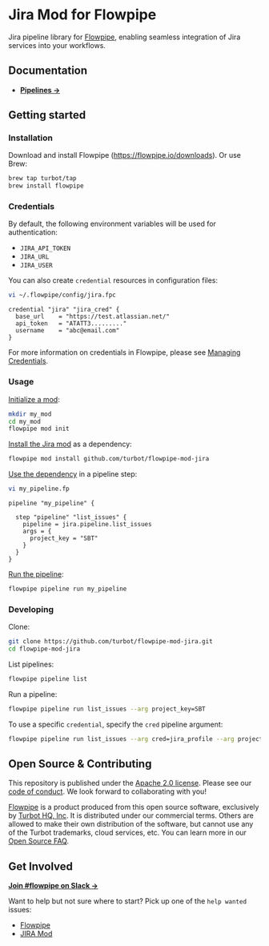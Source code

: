 # Jira Mod for Flowpipe

Jira pipeline library for [Flowpipe](https://flowpipe.io), enabling seamless integration of Jira services into your workflows.

## Documentation

- **[Pipelines →](https://hub.flowpipe.io/mods/turbot/jira/pipelines)**

## Getting started

### Installation

Download and install Flowpipe (https://flowpipe.io/downloads). Or use Brew:

```sh
brew tap turbot/tap
brew install flowpipe
```

### Credentials

By default, the following environment variables will be used for authentication:

- `JIRA_API_TOKEN`
- `JIRA_URL`
- `JIRA_USER`

You can also create `credential` resources in configuration files:

```sh
vi ~/.flowpipe/config/jira.fpc
```

```hcl
credential "jira" "jira_cred" {
  base_url    = "https://test.atlassian.net/"
  api_token   = "ATATT3........."
  username    = "abc@email.com"
}
```

For more information on credentials in Flowpipe, please see [Managing Credentials](https://flowpipe.io/docs/run/credentials).

### Usage

[Initialize a mod](https://flowpipe.io/docs/build/index#initializing-a-mod):

```sh
mkdir my_mod
cd my_mod
flowpipe mod init
```

[Install the Jira mod](https://flowpipe.io/docs/build/mod-dependencies#mod-dependencies) as a dependency:

```sh
flowpipe mod install github.com/turbot/flowpipe-mod-jira
```

[Use the dependency](https://flowpipe.io/docs/build/write-pipelines/index) in a pipeline step:

```sh
vi my_pipeline.fp
```

```hcl
pipeline "my_pipeline" {

  step "pipeline" "list_issues" {
    pipeline = jira.pipeline.list_issues
    args = {
      project_key = "SBT"
    }
  }
}
```
[Run the pipeline](https://flowpipe.io/docs/run/pipelines):

```sh
flowpipe pipeline run my_pipeline
```

### Developing

Clone:

```sh
git clone https://github.com/turbot/flowpipe-mod-jira.git
cd flowpipe-mod-jira
```

List pipelines:

```sh
flowpipe pipeline list
```

Run a pipeline:

```sh
flowpipe pipeline run list_issues --arg project_key=SBT
```

To use a specific `credential`, specify the `cred` pipeline argument:

```sh
flowpipe pipeline run list_issues --arg cred=jira_profile --arg project_key=SBT
```

## Open Source & Contributing

This repository is published under the [Apache 2.0 license](https://www.apache.org/licenses/LICENSE-2.0). Please see our [code of conduct](https://github.com/turbot/.github/blob/main/CODE_OF_CONDUCT.md). We look forward to collaborating with you!

[Flowpipe](https://flowpipe.io) is a product produced from this open source software, exclusively by [Turbot HQ, Inc](https://turbot.com). It is distributed under our commercial terms. Others are allowed to make their own distribution of the software, but cannot use any of the Turbot trademarks, cloud services, etc. You can learn more in our [Open Source FAQ](https://turbot.com/open-source).

## Get Involved

**[Join #flowpipe on Slack →](https://flowpipe.io/community/join)**

Want to help but not sure where to start? Pick up one of the `help wanted` issues:

- [Flowpipe](https://github.com/turbot/flowpipe/labels/help%20wanted)
- [JIRA Mod](https://github.com/turbot/flowpipe-mod-jira/labels/help%20wanted)
